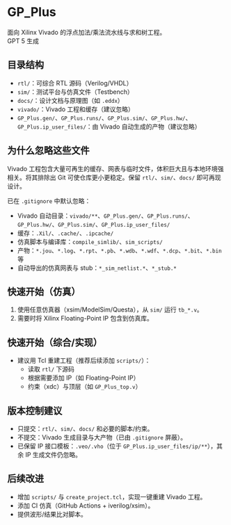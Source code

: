 # GP_Plus

面向 Xilinx Vivado 的浮点加法/乘法流水线与求和树工程。
<br>
GPT 5 生成

## 目录结构

- `rtl/`：可综合 RTL 源码（Verilog/VHDL）
- `sim/`：测试平台与仿真文件（Testbench）
- `docs/`：设计文档与原理图（如 `.eddx`）
- `vivado/`：Vivado 工程和缓存（建议忽略）
- `GP_Plus.gen/`、`GP_Plus.runs/`、`GP_Plus.sim/`、`GP_Plus.hw/`、`GP_Plus.ip_user_files/`：由 Vivado 自动生成的产物（建议忽略）

## 为什么忽略这些文件

Vivado 工程包含大量可再生的缓存、网表与临时文件，体积巨大且与本地环境强相关。将其排除出 Git 可使仓库更小更稳定。保留 `rtl/`、`sim/`、`docs/` 即可再现设计。

已在 `.gitignore` 中默认忽略：

- Vivado 自动目录：`vivado/**`、`GP_Plus.gen/`、`GP_Plus.runs/`、`GP_Plus.hw/`、`GP_Plus.sim/`、`GP_Plus.ip_user_files/`
- 缓存：`.Xil/`、`.cache/`、`.ipcache/`
- 仿真脚本与编译库：`compile_simlib/`、`sim_scripts/`
- 产物：`*.jou`、`*.log`、`*.rpt`、`*.pb`、`*.wdb`、`*.wdf`、`*.dcp`、`*.bit`、`*.bin` 等
- 自动导出的仿真网表与 stub：`*_sim_netlist.*`、`*_stub.*`

## 快速开始（仿真）

1. 使用任意仿真器（xsim/ModelSim/Questa），从 `sim/` 运行 `tb_*.v`。
2. 需要时将 Xilinx Floating-Point IP 包含到仿真库。

## 快速开始（综合/实现）

- 建议用 Tcl 重建工程（推荐后续添加 `scripts/`）：
  - 读取 `rtl/` 下源码
  - 根据需要添加 IP（如 Floating-Point IP）
  - 约束（xdc）与顶层（如 `GP_Plus_top.v`）

## 版本控制建议

- 只提交：`rtl/`、`sim/`、`docs/` 和必要的脚本/约束。
- 不提交：Vivado 生成目录与大产物（已由 `.gitignore` 屏蔽）。
- 已保留 IP 接口模板：`.veo/.vho`（位于 `GP_Plus.ip_user_files/ip/**`），其余 IP 生成文件仍忽略。

## 后续改进

- 增加 `scripts/` 与 `create_project.tcl`，实现一键重建 Vivado 工程。
- 添加 CI 仿真（GitHub Actions + iverilog/xsim）。
- 提供波形/结果比对脚本。
